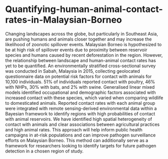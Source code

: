 # Quantifying-human-animal-contact-rates-in-Malaysian-Borneo

Changing landscapes across the globe, but particularly in Southeast Asia, are pushing humans and animals closer together and may increase the likelihood of zoonotic spillover events. Malaysian Borneo is hypothesized to be at high risk of spillover events due to proximity between reservoir species and humans caused by recent deforestation in the region. However, the relationship between landscape and human-animal contact rates has yet to be quantified. An environmentally stratified cross-sectional survey was conducted in Sabah, Malaysia in 2015, collecting geolocated questionnaire data on potential risk factors for contact with animals for 10,100 individuals. 51% of individuals reported contact with poultry, 46% with NHPs, 30% with bats, and 2% with swine. Generalised linear mixed models identified occupational and demographic factors associated with increased contact with these species, which varied when comparing wildlife to domesticated animals. Reported contact rates with each animal group were integrated with remote sensing-derived environmental data within a Bayesian framework to identify regions with high probabilities of contact with animal reservoirs. We have identified high spatial heterogeneity of contact with animals and clear associations between agricultural practices and high animal rates. This approach will help inform public health campaigns in at-risk populations and can improve pathogen surveillance efforts on Malaysian Borneo. This method can additionally serve as a framework for researchers looking to identify targets for future pathogen detection in a chosen region of study.
